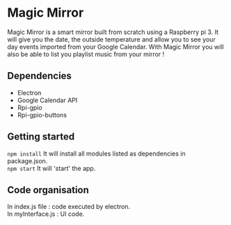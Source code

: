 # Magic Mirror

Magic Mirror is a smart mirror built from scratch using a Raspberry pi 3. It will give you the date, the outside temperature and allow you to see your day events imported from your Google Calendar.
With Magic Mirror you will also be able to list you playlist music from your mirror !

## Dependencies

- Electron
- Google Calendar API
- Rpi-gpio
- Rpi-gpio-buttons

## Getting started

`npm install` It will install all modules listed as dependencies in package.json.  
`npm start` It will 'start' the app.

## Code organisation

In index.js file : code executed by electron.  
In myInterface.js : UI code.
